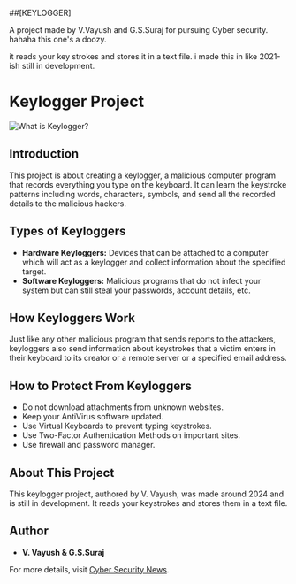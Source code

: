 ##[KEYLOGGER]

A project made by V.Vayush and G.S.Suraj for pursuing Cyber security.
hahaha this one's a doozy.

it reads your key strokes and stores it in a text file. 
i made this in like 2021-ish
still in development.
# Keylogger Project

![What is Keylogger?](https://1.bp.blogspot.com/-cnpFOb-IZns/XcTE6a4YCjI/AAAAAAAAFTc/fRgGbYjWPCI0afvPRaug2nnFi1ycUo1PQCLcBGAsYHQ/s1600/Keylogger%2BInfographic.png)

## Introduction

This project is about creating a keylogger, a malicious computer program that records everything you type on the keyboard. It can learn the keystroke patterns including words, characters, symbols, and send all the recorded details to the malicious hackers.

## Types of Keyloggers

- **Hardware Keyloggers:** Devices that can be attached to a computer which will act as a keylogger and collect information about the specified target.
- **Software Keyloggers:** Malicious programs that do not infect your system but can still steal your passwords, account details, etc.

## How Keyloggers Work

Just like any other malicious program that sends reports to the attackers, keyloggers also send information about keystrokes that a victim enters in their keyboard to its creator or a remote server or a specified email address.

## How to Protect From Keyloggers

- Do not download attachments from unknown websites.
- Keep your AntiVirus software updated.
- Use Virtual Keyboards to prevent typing keystrokes.
- Use Two-Factor Authentication Methods on important sites.
- Use firewall and password manager.

## About This Project

This keylogger project, authored by V. Vayush, was made around 2024 and is still in development. It reads your keystrokes and stores them in a text file.

## Author

- **V. Vayush & G.S.Suraj**

For more details, visit [Cyber Security News](https://cybersecuritynews.com/keylogger/).

